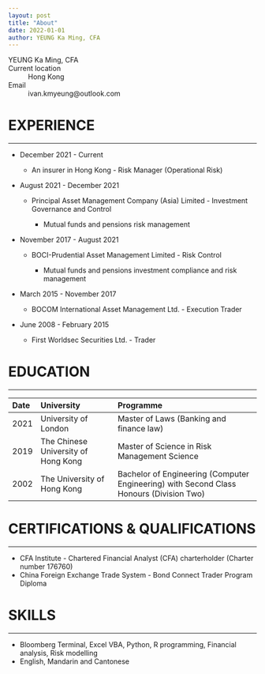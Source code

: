 ```yaml
---
layout: post
title: "About"
date: 2022-01-01
author: YEUNG Ka Ming, CFA
---
```


<dl>
<dt>YEUNG Ka Ming, CFA</dt>
<dt>Current location</dt>
<dd>Hong Kong</dd>
<dt>Email</dt>
<dd>ivan.kmyeung@outlook.com</dd>
</dl>

# EXPERIENCE
* * *

- December 2021 - Current

  - An insurer in Hong Kong - Risk Manager (Operational Risk)
  
- August 2021 - December 2021

  - Principal Asset Management Company (Asia) Limited - Investment Governance and Control
  
    - Mutual funds and pensions risk management

- November 2017 - August 2021

  - BOCI-Prudential Asset Management Limited - Risk Control

    - Mutual funds and pensions investment compliance and risk management
 
- March 2015 - November 2017

  - BOCOM International Asset Management Ltd. - Execution Trader

- June 2008 - February 2015

  - First Worldsec Securities Ltd. - Trader 

# EDUCATION
* * *

|Date |University |Programme |
|:-------------|:------------------|:------|
|2021 | University of London |Master of Laws (Banking and finance law) |
|2019 | The Chinese University of Hong Kong |Master of Science in Risk Management Science |
|2002 | The University of Hong Kong |Bachelor of Engineering (Computer Engineering) with Second Class Honours (Division Two) |

# CERTIFICATIONS & QUALIFICATIONS
* * *

* CFA Institute - Chartered Financial Analyst (CFA) charterholder (Charter number 176760) 
* China Foreign Exchange Trade System - Bond Connect Trader Program Diploma

# SKILLS
* * *

* Bloomberg Terminal, Excel VBA, Python, R programming, Financial analysis, Risk modelling
* English, Mandarin and Cantonese
